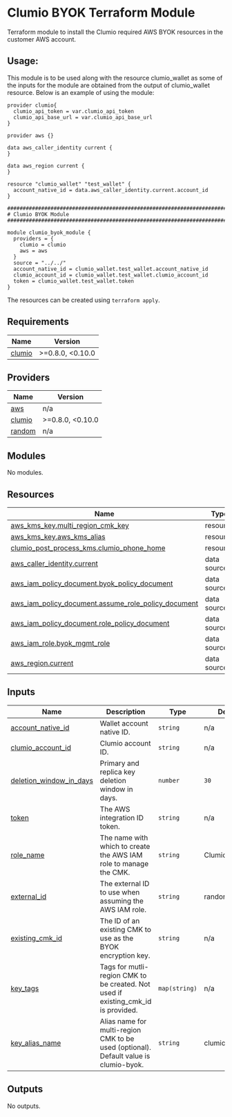 <!-- BEGIN_TF_DOCS -->

# Clumio BYOK Terraform Module

Terraform module to install the Clumio required AWS BYOK resources in the customer AWS account.

## Usage:
This module is to be used along with the resource clumio_wallet as some of the inputs for the module are obtained from the output of clumio_wallet  resource.
Below is an example of using the module:

```hcl
provider clumio{
  clumio_api_token = var.clumio_api_token
  clumio_api_base_url = var.clumio_api_base_url
}

provider aws {}

data aws_caller_identity current {
}

data aws_region current {
}

resource "clumio_wallet" "test_wallet" {
  account_native_id = data.aws_caller_identity.current.account_id
}

################################################################################
# Clumio BYOK Module
################################################################################

module clumio_byok_module {
  providers = {
    clumio = clumio
    aws = aws
  }
  source = "../../"
  account_native_id = clumio_wallet.test_wallet.account_native_id
  clumio_account_id = clumio_wallet.test_wallet.clumio_account_id
  token = clumio_wallet.test_wallet.token
}
```
The resources can be created using `terraform apply`.

## Requirements

| Name | Version |
|------|---------|
 <a name="requirement_clumio"></a> [clumio](#requirement\_clumio) | >=0.8.0, <0.10.0 |

## Providers

| Name | Version |
|------|---------|
| <a name="provider_aws"></a> [aws](#provider\_aws) | n/a |
| <a name="provider_clumio"></a> [clumio](#provider\_clumio) |  >=0.8.0, <0.10.0 |
| <a name="provider_random"></a> [random](#provider\_random) | n/a |

## Modules

No modules.

## Resources

| Name | Type |
|------|------|
| [aws_kms_key.multi_region_cmk_key](https://registry.terraform.io/providers/hashicorp/aws/latest/docs/resources/kms_key) | resource |
| [aws_kms_key.aws_kms_alias](https://registry.terraform.io/providers/hashicorp/aws/latest/docs/resources/kms_alias) | resource |
| [clumio_post_process_kms.clumio_phone_home](https://registry.terraform.io/providers/clumio-code/clumio/latest/docs/resources/clumio_post_process_kms) | resource |
| [aws_caller_identity.current](https://registry.terraform.io/providers/hashicorp/aws/latest/docs/data-sources/caller_identity) | data source |
| [aws_iam_policy_document.byok_policy_document](https://registry.terraform.io/providers/hashicorp/aws/latest/docs/data-sources/iam_policy_document) | data source |
| [aws_iam_policy_document.assume_role_policy_document](https://registry.terraform.io/providers/hashicorp/aws/latest/docs/data-sources/iam_policy_document) | data source |
| [aws_iam_policy_document.role_policy_document](https://registry.terraform.io/providers/hashicorp/aws/latest/docs/data-sources/iam_policy_document) | data source |
| [aws_iam_role.byok_mgmt_role](https://registry.terraform.io/providers/hashicorp/aws/latest/docs/data-sources/iam_role) | data source |
| [aws_region.current](https://registry.terraform.io/providers/hashicorp/aws/latest/docs/data-sources/region) | data source |

## Inputs

| Name | Description | Type | Default | Required |
|------|-------------|------|---------|:--------:|
| <a name="input_account_native_id"></a> [account\_native\_id](#input\_account\_native\_id) | Wallet account native ID. | `string` | n/a | yes |
| <a name="input_clumio_account_id"></a> [clumio\_account\_id](#input\_clumio\_account\_id) | Clumio account ID. | `string` | n/a | yes |
| <a name="input_deletion_window_in_days"></a> [deletion\_window\_in\_days](#input\_deletion\_window\_in\_days) | Primary and replica key deletion window in days. | `number` | `30` | no |
| <a name="input_token"></a> [token](#input\_token) | The AWS integration ID token. | `string` | n/a | yes |
| <a name="input_role_name"></a> [role_name](#input\_role_name) | The name with which to create the AWS IAM role to manage the CMK. | `string` | ClumioKMSRole | no |
| <a name="input_external_id"></a> [external_id](#input\_external_id) | The external ID to use when assuming the AWS IAM role. | `string` | random | no |
| <a name="input_existing_cmk_id"></a> [existing_cmk_id](#input\_existing_cmk_id) | The ID of an existing CMK to use as the BYOK encryption key. | `string` | n/a | no |
| <a name="input_key_tags"></a> [key_tags](#input\_key_tags) | Tags for mutli-region CMK to be created. Not used if existing_cmk_id is provided. | `map(string)` | n/a | no |
| <a name="input_key_alias_name"></a> [key_alias_name](#input\_key_alias_name) | Alias name for multi-region CMK to be used (optional). Default value is clumio-byok. | `string` | clumio-byok | no |

## Outputs

No outputs.


<!-- END_TF_DOCS -->
